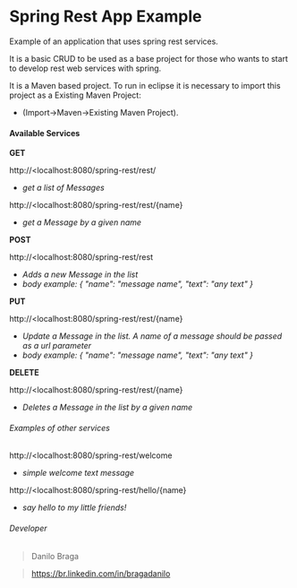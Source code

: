 # Spring Rest App Example

Example of an application that uses spring rest services. 

It is a basic CRUD to be used as a base project for those who wants to start to develop rest web services with spring.

It is a Maven based project. To run in eclipse it is necessary to import this project as a Existing Maven Project:
- (Import->Maven->Existing Maven Project).


#### Available Services

**GET**
	
http://<localhost:8080/spring-rest/rest/
- *get a list of Messages*

http://<localhost:8080/spring-rest/rest/{name}
- *get a Message by a given name*
	
**POST**

http://<localhost:8080/spring-rest/rest
- *Adds a new Message in the list*
- *body example: { "name": "message name", "text": "any text" }*
	
**PUT**

http://<localhost:8080/spring-rest/rest/{name}
- *Update a Message in the list. A name of a message should be passed as a url parameter*
- *body example: { "name": "message name", "text": "any text" }*

**DELETE** 

http://<localhost:8080/spring-rest/rest/{name}
- *Deletes a Message in the list by a given name* 


###### Examples of other services

http://<localhost:8080/spring-rest/welcome
 - *simple welcome text message*
 
http://<localhost:8080/spring-rest/hello/{name}
 - *say hello to my little friends!*
 
 
###### Developer
> Danilo Braga

> https://br.linkedin.com/in/bragadanilo



 
